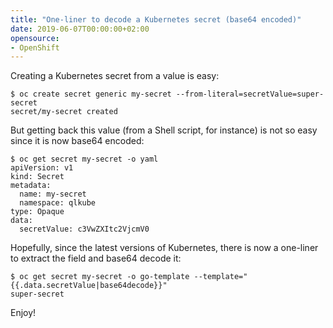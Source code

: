 ```yaml
---
title: "One-liner to decode a Kubernetes secret (base64 encoded)"
date: 2019-06-07T00:00:00+02:00
opensource: 
- OpenShift
---
```


Creating a Kubernetes secret from a value is easy:

```raw
$ oc create secret generic my-secret --from-literal=secretValue=super-secret
secret/my-secret created
```

But getting back this value (from a Shell script, for instance) is not so easy since it is now base64 encoded:

```raw
$ oc get secret my-secret -o yaml
apiVersion: v1
kind: Secret
metadata:
  name: my-secret
  namespace: qlkube
type: Opaque
data:
  secretValue: c3VwZXItc2VjcmV0
```

Hopefully, since the latest versions of Kubernetes, there is now a one-liner to extract the field and base64 decode it:

```raw
$ oc get secret my-secret -o go-template --template="{{.data.secretValue|base64decode}}"
super-secret
```

Enjoy!
